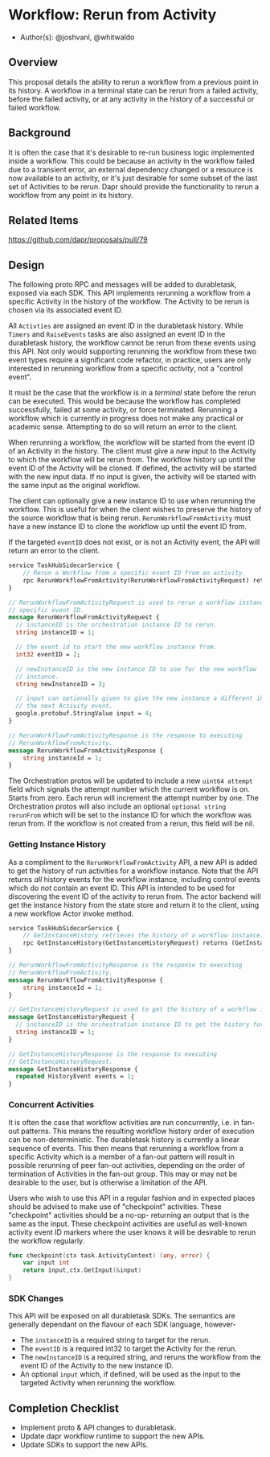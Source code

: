 # Workflow: Rerun from Activity

* Author(s): @joshvanl, @whitwaldo

## Overview

This proposal details the ability to rerun a workflow from a previous point in its history.
A workflow in a terminal state can be rerun from a failed activity, before the failed activity, or at any activity in the history of a successful or failed workflow.

## Background

It is often the case that it's desirable to re-run business logic implemented inside a workflow.
This could be because an activity in the workflow failed due to a transient error, an external dependency changed or a resource is now available to an activity, or it's just desirable for some subset of the last set of Activities to be rerun.
Dapr should provide the functionality to rerun a workflow from any point in its history.

## Related Items

https://github.com/dapr/proposals/pull/79

## Design

The following proto RPC and messages will be added to durabletask, exposed via each SDK.
This API implements rerunning a workflow from a specific Activity in the history of the workflow.
The Activity to be rerun is chosen via its associated event ID.

All `Activties` are assigned an event ID in the durabletask history.
While `Timers` and `RaiseEvents` tasks are also assigned an event ID in the durabletask history, the workflow cannot be rerun from these events using this API.
Not only would supporting rerunning the workflow from these two event types require a significant code refactor, in practice, users are only interested in rerunning workflow from a specific _activity_, not a "control event".

It must be the case that the workflow is in a _terminal_ state before the rerun can be executed.
This would be because the workflow has completed successfully, failed at some activity, or force terminated.
Rerunning a workflow which is currently in progress does not make any practical or academic sense.
Attempting to do so will return an error to the client.

When rerunning a workflow, the workflow will be started from the event ID of an Activity in the history.
The client must give a _new_ input to the Activity to which the workflow will be rerun from.
The workflow history up until the event ID of the Activity will be cloned.
If defined, the activity will be started with the new input data.
If no input is given, the activity will be started with the same input as the original workflow.

The client can optionally give a new instance ID to use when rerunning the workflow.
This is useful for when the client wishes to preserve the history of the source workflow that is being rerun.
`RerunWorkflowFromActivity` must have a new instance ID to clone the workflow up until the event ID from.

If the targeted `eventID` does not exist, or is not an Activity event, the API will return an error to the client.

```proto
service TaskHubSidecarService {
    // Rerun a Workflow from a specific event ID from an activity.
    rpc RerunWorkflowFromActivity(RerunWorkflowFromActivityRequest) returns (RerunWorkflowFromActivityResponse);
}

// RerunWorkflowFromActivityRequest is used to rerun a workflow instance from a
// specific event ID.
message RerunWorkflowFromActivityRequest {
  // instanceID is the orchestration instance ID to rerun.
  string instanceID = 1;

  // the event id to start the new workflow instance from.
  int32 eventID = 2;

  // newInstanceID is the new instance ID to use for the new workflow
  // instance.
  string newInstanceID = 3;

  // input can optionally given to give the new instance a different input to
  // the next Activity event.
  google.protobuf.StringValue input = 4;
}

// RerunWorkflowFromActivityResponse is the response to executing
// RerunWorkflowFromActivity.
message RerunWorkflowFromActivityResponse {
    string instanceId = 1;
}
```

The Orchestration protos will be updated to include a new `uint64 attempt` field which signals the attempt number which the current workflow is on.
Starts from zero.
Each rerun will increment the attempt number by one.
The Orchestration protos will also include an optional `optional string rerunFrom` which will be set to the instance ID for which the workflow was rerun from.
If the workflow is not created from a rerun, this field will be nil.

### Getting Instance History

As a compliment to the `RerunWorkflowFromActivity` API, a new API is added to get the history of run activities for a workflow instance.
Note that the API returns _all_ history events for the workflow instance, including control events which do _not_ contain an event ID.
This API is intended to be used for discovering the event ID of the activity to rerun from.
The actor backend will get the instance history from the state store and return it to the client, using a new workflow Actor invoke method.

```proto
service TaskHubSidecarService {
    // GetInstanceHistory retrieves the history of a workflow instance.
    rpc GetInstanceHistory(GetInstanceHistoryRequest) returns (GetInstanceHistoryResponse);
}

// RerunWorkflowFromActivityResponse is the response to executing
// RerunWorkflowFromActivity.
message RerunWorkflowFromActivityResponse {
    string instanceId = 1;
}

// GetInstanceHistoryRequest is used to get the history of a workflow instance.
message GetInstanceHistoryRequest {
  // instanceID is the orchestration instance ID to get the history for.
  string instanceID = 1;
}

// GetInstanceHistoryResponse is the response to executing
// GetInstanceHistoryRequest.
message GetInstanceHistoryResponse {
  repeated HistoryEvent events = 1;
}
```

### Concurrent Activities

It is often the case that workflow activities are run concurrently, i.e. in fan-out patterns.
This means the resulting workflow history order of execution can be non-deterministic.
The durabletask history is currently a linear sequence of events.
This then means that rerunning a workflow from a specific Activity which is a member of a fan-out pattern will result in possible rerunning of peer fan-out activities, depending on the order of termination of Activities in the fan-out group.
This may or may not be desirable to the user, but is otherwise a limitation of the API.

Users who wish to use this API in a regular fashion and in expected places should be advised to make use of "checkpoint" activities.
These "checkpoint" activities should be a no-op- returning an output that is the same as the input.
These checkpoint activities are useful as well-known activity event ID markers where the user knows it will be desirable to rerun the workflow regularly.

```go
func checkpoint(ctx task.ActivityContext) (any, error) {
	var input int
	return input,ctx.GetInput(&input)
}
```

### SDK Changes

This API will be exposed on all durabletask SDKs.
The semantics are generally dependant on the flavour of each SDK language, however-
- The `instanceID` is a required string to target for the rerun.
- The `eventID` is a required int32 to target the Activity for the rerun.
- The `newInstanceID` is a required string, and reruns the workflow from the event ID of the Activity to the new instance ID.
- An optional `input` which, if defined, will be used as the input to the targeted Activity when rerunning the workflow.

## Completion Checklist

* Implement proto & API changes to durabletask.
* Update dapr workflow runtime to support the new APIs.
* Update SDKs to support the new APIs.
